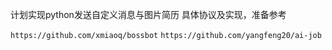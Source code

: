 计划实现python发送自定义消息与图片简历
具体协议及实现，准备参考

`https://github.com/xmiaoq/bossbot`
`https://github.com/yangfeng20/ai-job`